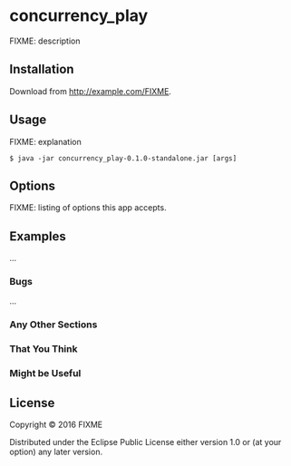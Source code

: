 # concurrency_play

FIXME: description

## Installation

Download from http://example.com/FIXME.

## Usage

FIXME: explanation

    $ java -jar concurrency_play-0.1.0-standalone.jar [args]

## Options

FIXME: listing of options this app accepts.

## Examples

...

### Bugs

...

### Any Other Sections
### That You Think
### Might be Useful

## License

Copyright © 2016 FIXME

Distributed under the Eclipse Public License either version 1.0 or (at
your option) any later version.
